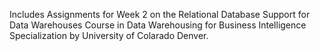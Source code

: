 Includes Assignments for Week 2 on the Relational Database Support for Data Warehouses Course in Data Warehousing for Business Intelligence Specialization by University of Colarado Denver.